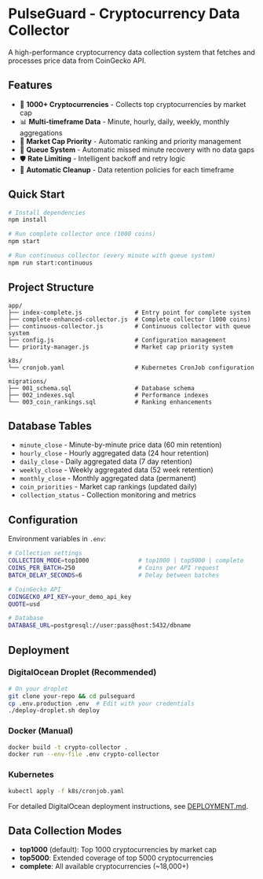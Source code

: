 # PulseGuard - Cryptocurrency Data Collector

A high-performance cryptocurrency data collection system that fetches and processes price data from CoinGecko API.

## Features

- 🚀 **1000+ Cryptocurrencies** - Collects top cryptocurrencies by market cap
- 📊 **Multi-timeframe Data** - Minute, hourly, daily, weekly, monthly aggregations
- 🎯 **Market Cap Priority** - Automatic ranking and priority management
- 🔄 **Queue System** - Automatic missed minute recovery with no data gaps
- 🛡️ **Rate Limiting** - Intelligent backoff and retry logic
- 🧹 **Automatic Cleanup** - Data retention policies for each timeframe

## Quick Start

```bash
# Install dependencies
npm install

# Run complete collector once (1000 coins)
npm start

# Run continuous collector (every minute with queue system)
npm run start:continuous
```

## Project Structure

```
app/
├── index-complete.js               # Entry point for complete system
├── complete-enhanced-collector.js  # Complete collector (1000 coins)
├── continuous-collector.js         # Continuous collector with queue system
├── config.js                       # Configuration management
└── priority-manager.js             # Market cap priority system

k8s/
└── cronjob.yaml                    # Kubernetes CronJob configuration

migrations/
├── 001_schema.sql                  # Database schema
├── 002_indexes.sql                 # Performance indexes
└── 003_coin_rankings.sql           # Ranking enhancements
```

## Database Tables

- `minute_close` - Minute-by-minute price data (60 min retention)
- `hourly_close` - Hourly aggregated data (24 hour retention)
- `daily_close` - Daily aggregated data (7 day retention)  
- `weekly_close` - Weekly aggregated data (52 week retention)
- `monthly_close` - Monthly aggregated data (permanent)
- `coin_priorities` - Market cap rankings (updated daily)
- `collection_status` - Collection monitoring and metrics

## Configuration

Environment variables in `.env`:

```bash
# Collection settings
COLLECTION_MODE=top1000              # top1000 | top5000 | complete
COINS_PER_BATCH=250                  # Coins per API request
BATCH_DELAY_SECONDS=6                # Delay between batches

# CoinGecko API
COINGECKO_API_KEY=your_demo_api_key
QUOTE=usd

# Database
DATABASE_URL=postgresql://user:pass@host:5432/dbname
```

## Deployment

### DigitalOcean Droplet (Recommended)
```bash
# On your droplet
git clone your-repo && cd pulseguard
cp .env.production .env  # Edit with your credentials
./deploy-droplet.sh deploy
```

### Docker (Manual)
```bash
docker build -t crypto-collector .
docker run --env-file .env crypto-collector
```

### Kubernetes
```bash
kubectl apply -f k8s/cronjob.yaml
```

For detailed DigitalOcean deployment instructions, see [DEPLOYMENT.md](DEPLOYMENT.md).

## Data Collection Modes

- **top1000** (default): Top 1000 cryptocurrencies by market cap
- **top5000**: Extended coverage of top 5000 cryptocurrencies  
- **complete**: All available cryptocurrencies (~18,000+)